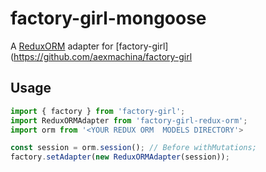 factory-girl-mongoose
=====================

A [ReduxORM](https://github.com/tommikaikkonen/redux-orm) adapter for [factory-girl](https://github.com/aexmachina/factory-girl
## Usage

```javascript
import { factory } from 'factory-girl';
import ReduxORMAdapter from 'factory-girl-redux-orm';
import orm from '<YOUR REDUX ORM  MODELS DIRECTORY'>

const session = orm.session(); // Before withMutations;
factory.setAdapter(new ReduxORMAdapter(session));
```

